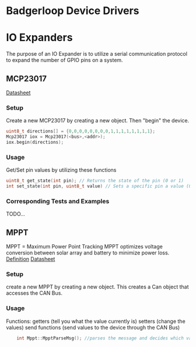 # Badgerloop Device Drivers

# IO Expanders

The purpose of an IO Expander is to utilize a serial communication protocol to expand the number of
GPIO pins on a system.

## MCP23017

[Datasheet](https://ww1.microchip.com/downloads/en/devicedoc/20001952c.pdf)

### Setup

Create a new MCP23017 by creating a new object. Then "begin" the device.

```c++
uint8_t directions[] = {0,0,0,0,0,0,0,0,1,1,1,1,1,1,1,1};
Mcp23017 iox = Mcp23017(<bus>,<addr>);
iox.begin(directions);
```

### Usage

Get/Set pin values by utilizing these functions

```c++
uint8_t get_state(int pin); // Returns the state of the pin (0 or 1)
int set_state(int pin, uint8_t value) // Sets a specific pin a value (0 or 1)
```

### Corresponding Tests and Examples

TODO...

## MPPT
MPPT = Maximum Power Point Tracking
MPPT optimizes voltage conversion between solar array and battery to minimize power loss.
[Definition](https://www.solar-electric.com/learning-center/mppt-solar-charge-controllers.html/)
[Datasheet](https://www.prohelion.com/wp-content/uploads/2021/02/Elmar_Solar_MPPT_Race_2021.pdf)

### Setup
create a new MPPT by creating a new object. This creates a Can object that accesses the CAN Bus.
### Usage
Functions:
getters (tell you what the value currently is)
setters (change the values)
send functions (send values to the device through the CAN Bus)

```c++
    int Mppt::MpptParseMsg(); //parses the message and decides which values to change.
```
